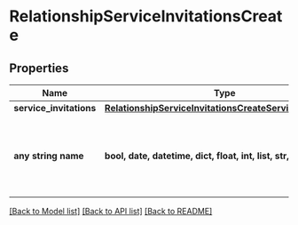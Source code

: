 # RelationshipServiceInvitationsCreate


## Properties
Name | Type | Description | Notes
------------ | ------------- | ------------- | -------------
**service_invitations** | [**RelationshipServiceInvitationsCreateServiceInvitations**](RelationshipServiceInvitationsCreateServiceInvitations.md) |  | [optional] 
**any string name** | **bool, date, datetime, dict, float, int, list, str, none_type** | any string name can be used but the value must be the correct type | [optional]

[[Back to Model list]](../README.md#documentation-for-models) [[Back to API list]](../README.md#documentation-for-api-endpoints) [[Back to README]](../README.md)


